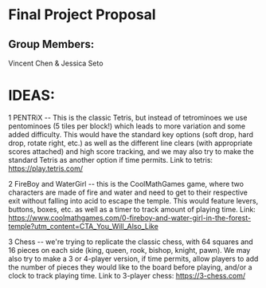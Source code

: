 # Final Project Proposal

## Group Members:

Vincent Chen & Jessica Seto

# IDEAS:

1 PENTRiX -- This is the classic Tetris, but instead of tetrominoes we use pentominoes (5 tiles per block!) which leads to more variation and some added difficulty. This would have the standard key options (soft drop, hard drop, rotate right, etc.) as well as the different line clears (with appropriate scores attached) and high score tracking, and we may also try to make the standard Tetris as another option if time permits. Link to tetris: https://play.tetris.com/

2 FireBoy and WaterGirl -- this is the CoolMathGames game, where two characters are made of fire and water and need to get to their respective exit without falling into acid to escape the temple. This would feature levers, buttons, boxes, etc. as well as a timer to track amount of playing time. Link: https://www.coolmathgames.com/0-fireboy-and-water-girl-in-the-forest-temple?utm_content=CTA_You_Will_Also_Like

3 Chess -- we're trying to replicate the classic chess, with 64 squares and 16 pieces on each side (king, queen, rook, bishop, knight, pawn). We may also try to make a 3 or 4-player version, if time permits, allow players to add the number of pieces they would like to the board before playing, and/or a clock to track playing time. Link to 3-player chess: https://3-chess.com/
